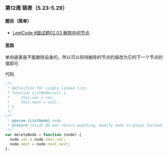 ### 第12周 链表（5.23-5.29）

#### 题目（简单）

- [LeetCode #面试题02.03 删除中间节点](https://leetcode.cn/problems/delete-middle-node-lcci/)

#### 思路

单向链表是不能删除自身的，所以可以将待删除的节点的值改为它的下一个节点的值即可

代码

```javascript
/**
 * Definition for singly-linked list.
 * function ListNode(val) {
 *     this.val = val;
 *     this.next = null;
 * }
 */
/**
 * @param {ListNode} node
 * @return {void} Do not return anything, modify node in-place instead.
 */
var deleteNode = function (node) {
  node.val = node.next.val;
  node.next = node.next.next;
};

```

